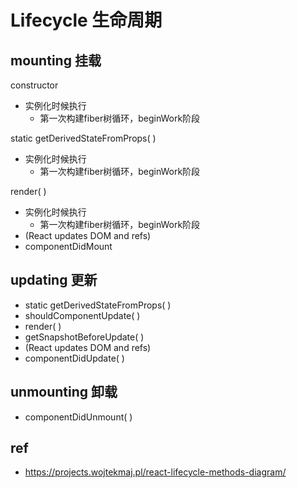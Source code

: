 # Lifecycle 生命周期

## mounting 挂载

constructor

- 实例化时候执行
  - 第一次构建fiber树循环，beginWork阶段



static getDerivedStateFromProps( )

- 实例化时候执行
  - 第一次构建fiber树循环，beginWork阶段

render( )

- 实例化时候执行
  - 第一次构建fiber树循环，beginWork阶段
- (React updates DOM and refs)
- componentDidMount

## updating 更新

- static getDerivedStateFromProps( )
- shouldComponentUpdate( )
- render( )
- getSnapshotBeforeUpdate( )
- (React updates DOM and refs)
- componentDidUpdate( )

## unmounting 卸载

- componentDidUnmount( )



## ref

- https://projects.wojtekmaj.pl/react-lifecycle-methods-diagram/